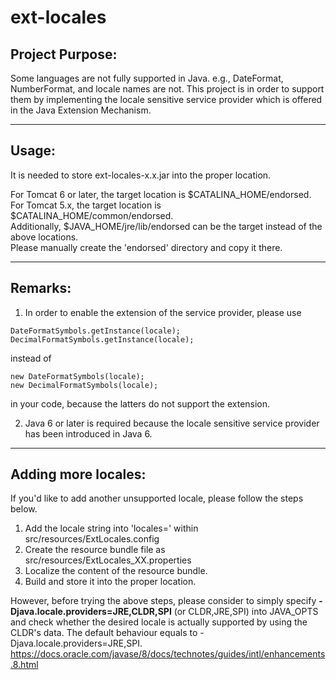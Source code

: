 # ext-locales

## Project Purpose:

Some languages are not fully supported in Java. e.g., DateFormat, NumberFormat, and locale names are not. This project is in order to support them by implementing the locale sensitive service provider which is offered in the Java Extension Mechanism.


----------------------------------------------------------------------------------------------------
## Usage:

It is needed to store ext-locales-x.x.jar into the proper location.

For Tomcat 6 or later, the target location is $CATALINA_HOME/endorsed.  
For Tomcat 5.x, the target location is $CATALINA_HOME/common/endorsed.  
Additionally, $JAVA_HOME/jre/lib/endorsed can be the target instead of the above locations.  
Please manually create the 'endorsed' directory and copy it there.


----------------------------------------------------------------------------------------------------
## Remarks:

1. In order to enable the extension of the service provider, please use
```
DateFormatSymbols.getInstance(locale);
DecimalFormatSymbols.getInstance(locale);
```
instead of  
```
new DateFormatSymbols(locale);
new DecimalFormatSymbols(locale);
```
in your code, because the latters do not support the extension.  

2. Java 6 or later is required because the locale sensitive service provider has been introduced in Java 6.


----------------------------------------------------------------------------------------------------
## Adding more locales:

If you'd like to add another unsupported locale, please follow the steps below.

1. Add the locale string into 'locales=' within src/resources/ExtLocales.config
2. Create the resource bundle file as src/resources/ExtLocales_XX.properties
3. Localize the content of the resource bundle.
4. Build and store it into the proper location.

However, before trying the above steps, please consider to simply specify **-Djava.locale.providers=JRE,CLDR,SPI** (or CLDR,JRE,SPI) into JAVA_OPTS and check whether the desired locale is actually supported by using the CLDR's data. The default behaviour equals to -Djava.locale.providers=JRE,SPI.  
https://docs.oracle.com/javase/8/docs/technotes/guides/intl/enhancements.8.html
